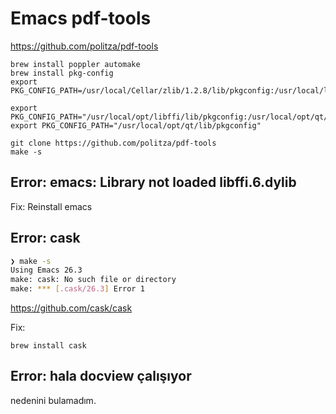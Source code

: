 
# Emacs pdf-tools 

https://github.com/politza/pdf-tools

``` 
brew install poppler automake
brew install pkg-config
export PKG_CONFIG_PATH=/usr/local/Cellar/zlib/1.2.8/lib/pkgconfig:/usr/local/lib/pkgconfig:/opt/X11/lib/pkgconfig

``` 

``` 
export PKG_CONFIG_PATH="/usr/local/opt/libffi/lib/pkgconfig:/usr/local/opt/qt/lib/pkgconfig"
export PKG_CONFIG_PATH="/usr/local/opt/qt/lib/pkgconfig"
``` 

``` 
git clone https://github.com/politza/pdf-tools
make -s
``` 

## Error: emacs: Library not loaded libffi.6.dylib

Fix: Reinstall emacs

## Error: cask

``` bash
❯ make -s
Using Emacs 26.3
make: cask: No such file or directory
make: *** [.cask/26.3] Error 1
``` 

https://github.com/cask/cask

Fix:

``` 
brew install cask
``` 

## Error: hala docview çalışıyor

nedenini bulamadım.





